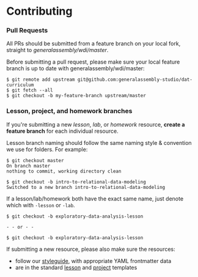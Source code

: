 # Contributing

### Pull Requests

All PRs should be submitted from a feature branch on your local fork, straight to *generalassembly/wdi/master*.

Before submitting a pull request, please make sure your local feature branch is up to date with generalassembly/wdi/master:

    $ git remote add upstream git@github.com:generalassembly-studio/dat-curriculum
    $ git fetch --all
    $ git checkout -b my-feature-branch upstream/master

### Lesson, project, and homework branches

If you're submitting a new _lesson_, _lab_, or _homework_ resource, **create a feature branch** for each individual resource.

Lesson branch naming should follow the same naming style & convention we use for folders. For example:

```
$ git checkout master
On branch master
nothing to commit, working directory clean

$ git checkout -b intro-to-relational-data-modeling
Switched to a new branch intro-to-relational-data-modeling
```

If a lesson/lab/homework both have the exact same name, just denote which with `-lesson` or `-lab`.

```
$ git checkout -b exploratory-data-analysis-lesson

- - or - -

$ git checkout -b exploratory-data-analysis-lesson
```

If submitting a new resource, please also make sure the resources:

- follow our [styleguide](templates/styleguide.md), with appropriate YAML frontmatter data
- are in the standard [lesson](templates/template-lesson-readme.md) and [project](templates/template-project-readme.md) templates
